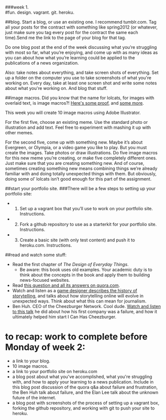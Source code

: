 ###week 1.  
#fun. design. vagrant. git. heroku.  

##blog.
Start a blog, or use an existing one. I recommend tumblr.com. Tag all your posts for the contract with something like spring2012 (or whatever, just make sure you tag every post for the contract the same each time).Send me the link to the page of your blog for that tag.  

Do one blog post at the end of the week discussing what you’re struggling with most so far, what you’re enjoying, and come up with as many ideas as you can about how what you’re learning could be applied to the publications of a news organization.  

Also: take notes about everything, and take screen shots of everything. Set up a folder on the computer you use to take screenshots of what you're working on. Every day, take at least one screen shot and write some notes about what you're working on. And blog that stuff.  

##image macros.
Did you know that the name for lolcats, for images with overlaid text, is image macros?! [Here's some proof](http://www.quora.com/Whats-the-name-for-lolcats-and-other-photos-illustrations-with-catchphrases), and [some more](http://en.wikipedia.org/wiki/Image_macro).  

This week you will create 10 image macros using Adobe Illustrator. 

For the first five, choose an existing meme. Use the standard photo or illustration and add text. Feel free to experiment with mashing it up with other memes.

For the second five, come up with something new. Maybe it’s about Evergreen, or Olympia, or a video game you like to play. But you must create the images. Take photos or draw illustrations. Do five image macros for this new meme you’re creating, or make five completely different ones. Just make sure that you are creating something new. And of course, sometimes creating something new means combining things we’re already familiar with and doing totally unexpected things with them. But obviously, doing some ol’ lolcats isn’t good enough for this part of the assignment.

##start your portfolio site.
###There will be a few steps to setting up your portfolio site:  
- 1. Set up a vagrant box that you’ll use to work on your portfolio site. Instructions.  
- 2. Fork a github repository to use as a starterkit for your portfolio site. Instructions.  
- 3. Create a basic site (with only test content) and push it to heroku.com. Instructions.  

##read and watch some stuff:
- Read the first chapter of _The Design of Everyday Things_.
  - Be aware: this book uses old examples. Your academic duty is to think about the concepts in the book and apply them to building news-focused websites.
- Read [this question and all its answers on quora.com](http://www.quora.com/Learning-to-Program/I-get-very-frustrated-when-code-that-I-write-behaves-unexpectedly-scream-shout-blame-myself-for-being-a-failure-give-up-etc-I-think-this-is-impacting-my-ability-to-concentrate-on-my-work-due-to-the-negativity-I-try-maintaining-calm-however-the-stress-always-seems-to-overcome-me-Is-there-any-way-to).
- Watch and listen as a [game designer describes the history of storytelling](http://www.youtube.com/watch?v=uyyrW8bIk6M&feature=relmfu), and talks about how storytelling online will evolve in unexpected ways. Think about what this can mean for journalism.
- Ben Huh. CEO of the Cheezburger Network. Cool dude. [Watch and listen to this talk](http://www.youtube.com/watch?v=11s2gFUGWz8) he did about how his first company was a failure, and how it ultimately helped him start I Can Has Cheezburger.

# to recap: work to complete before Monday of week 2:
- a link to your blog. 
- 10 image macros.
- a link to your portfolio site on heroku.com
- a blog post about what you've accomplished, what you're struggling with, and how to apply your learning to a news publication. Include in this blog post discussion of the quora q&a about failure and frustration, the Ben Huh talk about failure, and the Elan Lee talk about the unknown future of the internet.
- a blog post with screenshots of the process of setting up a vagrant box, forking the github repository, and working with git to push your site to heroku.